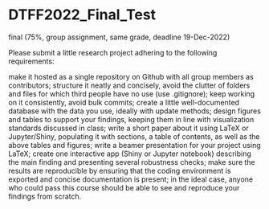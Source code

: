 # DTFF2022_Final_Test

final
(75%, group assignment, same grade, deadline 19-Dec-2022)

Please submit a little research project adhering to the following requirements:

make it hosted as a single repository on Github with all group members as contributors;
structure it neatly and concisely, avoid the clutter of folders and files for which third people have no use (use .gitignore);
keep working on it consistently, avoid bulk commits;
create a little well-documented database with the data you use, ideally with update methods;
design figures and tables to support your findings, keeping them in line with visualization standards discussed in class;
write a short paper about it using LaTeX or Jupyter/Shiny, populating it with sections, a table of contents, as well as the above tables and figures;
write a beamer presentation for your project using LaTeX;
create one interactive app (Shiny or Jupyter notebook) describing the main finding and presenting several robustness checks;
make sure the results are reproducible by ensuring that the coding environment is exported and concise documentation is present;
in the ideal case, anyone who could pass this course should be able to see and reproduce your findings from scratch.
